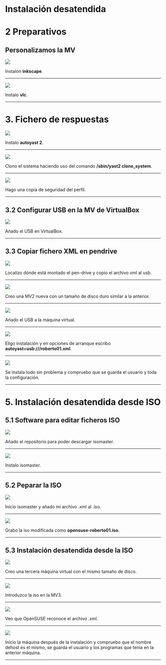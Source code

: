 # Instalación desatendida

# 2 Preparativos

## Personalizamos la MV

![](img/01.png)

Instalon **inkscape**.

---

![](img/02.png)

Instalo **vlc**.

---

# 3. Fichero de respuestas

![](img/03.png)

Instalo **autoyast 2**.

---

![](img/04.png)

Clono el sistema haciendo uso del comando **/sbin/yast2 clone_system**.

---

![](img/05.png)

Hago una copia de seguridad del perfil.

---

## 3.2 Configurar USB en la MV de VirtualBox

![](img/06.png)

Añado el USB en VirtualBox.

---

## 3.3 Copiar fichero XML en pendrive

![](img/07.png)

Localizo dónde está montado el pen-drive y copio el archivo xml al usb.

---

![](img/08.png)

Creo una MV2 nueva con un tamaño de disco duro similar a la anterior.

---

![](./img/09.png)

Añado el USB a la máquina virtual.

---

![](img/10.png)

Eligo instalación y en opciones de arranque escribo **autoyast=usb:///roberto01.xml**.

---

![](img/11.png)

Se instala todo sin problema y compruebo que se guarda el usuario y toda la configuración.

---

# 5. Instalación desatendida desde ISO

## 5.1 Software para editar ficheros ISO

![](img/12.png)

Añado el repositorio para poder descargar isomaster.

---

![](img/13.png)

Instalo isomaster.

---

## 5.2 Peparar la ISO

![](img/14.png)

Inicio isomaster y añado mi archivo .xml al .iso.

---

![](img/15.png)

Grabo la iso modificada como **opensuse-roberto01.iso**.

---

## 5.3 Instalación desatendida desde la ISO

![](img/16.png)

Creo una tercera máquina virtual con el mismo tamaño de disco.

---

![](img/17.png)

Introduzco la iso en la MV3.

---

![](img/18.png)

Veo que OpenSUSE reconoce el archivo .xml.

---

![](img/19.png)

Inicio la máquina después de la instalación y compruebo que el nombre dehost es el mismo, se guarda el usuario y los programas que tenía en la anterior máquina.

---